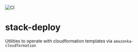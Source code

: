 ![CI](https://github.com/mbj/stack-deploy/workflows/CI/badge.svg)

# stack-deploy

Utilities to operate with cloudformation templates via `amazonka-cloudformation`
